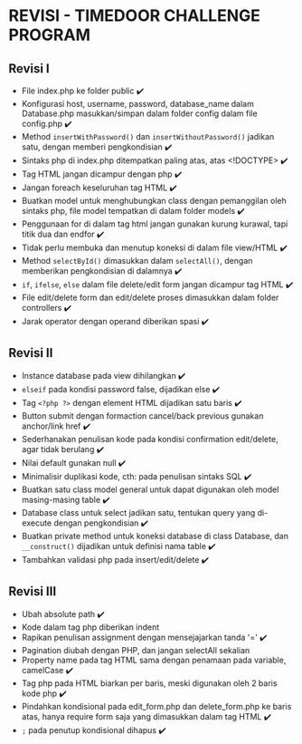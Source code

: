 # REVISI - TIMEDOOR CHALLENGE PROGRAM

## Revisi I

- File index.php ke folder public :heavy_check_mark:
- Konfigurasi host, username, password, database_name  dalam Database.php masukkan/simpan dalam folder config dalam file config.php :heavy_check_mark:
- Method `insertWithPassword()` dan `insertWithoutPassword()` jadikan satu, dengan memberi pengkondisian :heavy_check_mark:
- Sintaks php di index.php ditempatkan paling atas, atas <!DOCTYPE> :heavy_check_mark:
- Tag HTML jangan dicampur dengan php :heavy_check_mark:
- Jangan foreach keseluruhan tag HTML :heavy_check_mark:
- Buatkan model untuk menghubungkan class dengan pemanggilan oleh sintaks php, file model tempatkan di dalam folder models :heavy_check_mark:
- Penggunaan for di dalam tag html jangan gunakan kurung kurawal, tapi titik dua dan endfor :heavy_check_mark:
- Tidak perlu membuka dan menutup koneksi di dalam file view/HTML :heavy_check_mark:
- Method `selectById()` dimasukkan dalam `selectAll()`, dengan memberikan pengkondisian di dalamnya :heavy_check_mark:
- `if`, `ifelse`, `else` dalam file delete/edit form jangan dicampur tag HTML :heavy_check_mark:
- File edit/delete form dan edit/delete proses dimasukkan dalam folder controllers :heavy_check_mark:
- Jarak operator dengan operand diberikan spasi :heavy_check_mark:

## Revisi II

- Instance database pada view dihilangkan :heavy_check_mark:
- `elseif` pada kondisi password false, dijadikan else :heavy_check_mark:
- Tag `<?php ?>` dengan element HTML dijadikan satu baris :heavy_check_mark:
- Button submit dengan formaction cancel/back previous gunakan anchor/link href :heavy_check_mark:
- Sederhanakan penulisan kode pada kondisi confirmation edit/delete, agar tidak berulang :heavy_check_mark:
- Nilai default gunakan null :heavy_check_mark:
- Minimalisir duplikasi kode, cth: pada penulisan sintaks SQL :heavy_check_mark:
- Buatkan satu class model general untuk dapat digunakan oleh model masing-masing table :heavy_check_mark:
- Database class untuk select jadikan satu, tentukan query yang di-execute dengan pengkondisian :heavy_check_mark:
- Buatkan private method untuk koneksi database di class Database, dan `__construct()` dijadikan untuk definisi nama table :heavy_check_mark:
- Tambahkan validasi php pada insert/edit/delete :heavy_check_mark:

## Revisi III

- Ubah absolute path :heavy_check_mark:
- Kode dalam tag php diberikan indent
- Rapikan penulisan assignment dengan mensejajarkan tanda '=' :heavy_check_mark:
- Pagination diubah dengan PHP, dan jangan selectAll sekalian
- Property name pada tag HTML sama dengan penamaan pada variable, camelCase :heavy_check_mark:
- Tag php pada HTML biarkan per baris, meski digunakan oleh 2 baris kode php :heavy_check_mark:
- Pindahkan kondisional pada edit_form.php dan delete_form.php ke baris atas, hanya require form saja yang dimasukkan dalam tag HTML :heavy_check_mark:
- `;` pada penutup kondisional dihapus :heavy_check_mark:

